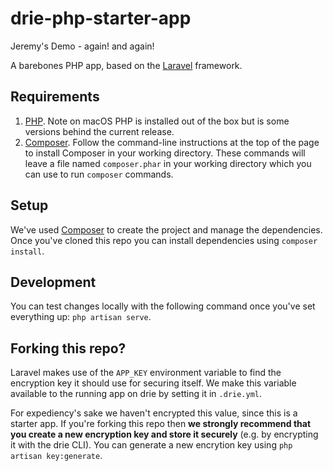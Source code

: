 # drie-php-starter-app

Jeremy's Demo - again! and again!

A barebones PHP app, based on the [Laravel](https://laravel.com/) framework.

## Requirements

1. [PHP](http://php.net/manual/en/install.php). Note on macOS PHP is installed out of the box but is some versions behind the current release.
2. [Composer](https://getcomposer.org/download/). Follow the command-line instructions at the top of the page to install Composer in your working directory. These commands will leave a file named `composer.phar` in your working directory which you can use to run `composer` commands.

## Setup

We've used [Composer](https://getcomposer.org/download/) to create the project and manage the dependencies. Once you've cloned this repo you can install dependencies using `composer install`.

## Development

You can test changes locally with the following command once you've set everything up: `php artisan serve`.

## Forking this repo?

Laravel makes use of the `APP_KEY` environment variable to find the encryption key it should use for securing itself. We make this variable available to the running app on drie by setting it in `.drie.yml`.

For expediency's sake we haven't encrypted this value, since this is a starter app. If you're forking this repo then **we strongly recommend that you create a new encryption key and store it securely** (e.g. by encrypting it with the drie CLI). You can generate a new encrytion key using `php artisan key:generate`.

